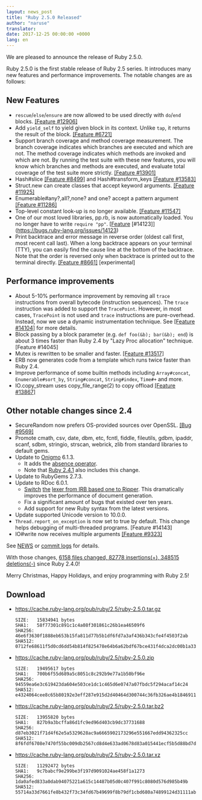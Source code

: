 ```yaml
---
layout: news_post
title: "Ruby 2.5.0 Released"
author: "naruse"
translator:
date: 2017-12-25 00:00:00 +0000
lang: en
---
```


We are pleased to announce the release of Ruby 2.5.0.

Ruby 2.5.0 is the first stable release of Ruby 2.5 series. It introduces many new features and performance improvements. The notable changes are as follows:

## New Features
- `rescue`/`else`/`ensure` are now allowed to be used directly with `do`/`end` blocks. [[Feature #12906]](https://bugs.ruby-lang.org/issues/12906)
- Add `yield_self` to yield given block in its context. Unlike `tap`, it returns the result of the block. [[Feature #6721]](https://bugs.ruby-lang.org/issues/6721)
- Support branch coverage and method coverage measurement.
  The branch coverage indicates which branches are executed and which are not. The method coverage indicates which methods are invoked and which are not. By running the test suite with these new features, you will know which branches and methods are executed, and evaluate total coverage of the test suite more strictly. [[Feature #13901]](https://bugs.ruby-lang.org/issues/13901)
- Hash#slice [[Feature #8499]](https://bugs.ruby-lang.org/issues/8499) and Hash#transform_keys [[Feature #13583]](https://bugs.ruby-lang.org/issues/13583)
- Struct.new can create classes that accept keyword arguments. [[Feature #11925]](https://bugs.ruby-lang.org/issues/11925)
- Enumerable#any?,all?,none? and one? accept a pattern argument [[Feature #11286]](https://bugs.ruby-lang.org/issues/11286)
- Top-level constant look-up is no longer available. [[Feature #11547]](https://bugs.ruby-lang.org/issues/11547)
- One of our most loved libraries, pp.rb, is now automatically loaded.  You no longer have to write `require "pp"`. [[Feature](https://bugs.ruby-lang.org/issues/14123) [](https://bugs.ruby-lang.org/issues/14123)[#14123]](https://bugs.ruby-lang.org/issues/14123)
- Print backtrace and error message in reverse order (oldest call first, most recent call last). When a long backtrace appears on your terminal (TTY), you can easily find the cause line at the bottom of the backtrace. Note that the order is reversed only when backtrace is printed out to the terminal directly.  [[Feature #8661]](https://bugs.ruby-lang.org/issues/8661) [experimental]
## Performance improvements
- About 5-10% performance improvement by removing all `trace` instructions from overall bytecode (instruction sequences).
  The `trace` instruction was added to support the `TracePoint`. However, in most cases, `TracePoint` is not used and `trace` instructions are pure-overhead. Instead, now we use a dynamic instrumentation technique. See [[Feature #14104]](https://bugs.ruby-lang.org/issues/14104) for more details.
- Block passing by a block parameter (e.g. `def foo(&b); bar(&b); end`) is about 3 times faster than Ruby 2.4 by "Lazy Proc allocation" technique. [Feature #14045]
- Mutex is rewritten to be smaller and faster. [[Feature #13517]](https://bugs.ruby-lang.org/issues/13517)
- ERB now generates code from a template which runs twice faster than Ruby 2.4.
- Improve performance of some builtin methods including `Array#concat`, `Enumerable#sort_by`, `String#concat`, `String#index`, `Time#+` and more.
- IO.copy_stream uses copy_file_range(2) to copy offload [[Feature #13867]](https://bugs.ruby-lang.org/issues/13867)

## Other notable changes since 2.4
- SecureRandom now prefers OS-provided sources over OpenSSL. [[Bug #9569]](https://bugs.ruby-lang.org/issues/9569)
- Promote cmath, csv, date, dbm, etc, fcntl, fiddle, fileutils, gdbm, ipaddr, scanf, sdbm, stringio, strscan, webrick, zlib from standard libraries to default gems.
- Update to [Onigmo](https://github.com/k-takata/Onigmo/) 6.1.3.
  - It adds the [absence operator](https://github.com/k-takata/Onigmo/issues/87).
  - Note that [Ruby 2.4.1](https://www.ruby-lang.org/en/news/2017/03/22/ruby-2-4-1-released/) also includes this change.
- Update to RubyGems 2.7.3.
- Update to RDoc 6.0.1.
  - [Switch](https://github.com/ruby/rdoc/pull/512) [](https://github.com/ruby/rdoc/pull/512)[the](https://github.com/ruby/rdoc/pull/512) [lexer from IRB based one to Ripper](https://github.com/ruby/rdoc/pull/512). This dramatically improves the performance of document generation.
  - Fix a significant amount of bugs that existed over ten years.
  - Add support for new Ruby syntax from the latest versions.
- Update supported Unicode version to 10.0.0.
- `Thread.report_on_exception` is now set to true by default. This change helps debugging of multi-threaded programs. [Feature #14143]
- IO#write now receives multiple arguments [[Feature #9323]](https://bugs.ruby-lang.org/issues/9323)

See [NEWS](https://github.com/ruby/ruby/blob/v2_5_0/NEWS) or [commit logs](https://github.com/ruby/ruby/compare/v2_4_0...v2_5_0) for details.

With those changes,
[6158 files changed, 82778 insertions(+), 348515 deletions(-)](https://github.com/ruby/ruby/compare/v2_4_0...v2_5_0)
since Ruby 2.4.0!

Merry Christmas, Happy Holidays, and enjoy programming with Ruby 2.5!

## Download

* <https://cache.ruby-lang.org/pub/ruby/2.5/ruby-2.5.0.tar.gz>

      SIZE:   15834941 bytes
      SHA1:   58f77301c891c1c4a08f301861c26b1ea46509f6
      SHA256: 46e6f3630f1888eb653b15fa811d77b5b1df6fd7a3af436b343cfe4f4503f2ab
      SHA512: 0712fe68611f5d0cd6dd54b814f825478e64b6a62bdf67bce431f4dca2dc00b1a33f77bebfbcd0a151118a1152554ab457decde435b424aa1f004bc0aa40580d

* <https://cache.ruby-lang.org/pub/ruby/2.5/ruby-2.5.0.zip>

      SIZE:   19495617 bytes
      SHA1:   700b6f55d689a5c8051c8c292b9e77a1b50bf96e
      SHA256: 94559ea6e3c619423da604e503ce1dc1c465d6e0747a07fbdc5f294acaf14c24
      SHA512: e4324064cee8c65b80192e3eff287e915d2d40464d300744c36fb326ae4b1846911400a99d4332192d8a217009d3a5209b43eb5e8bc0b739035bef89cc493e84

* <https://cache.ruby-lang.org/pub/ruby/2.5/ruby-2.5.0.tar.bz2>

      SIZE:   13955820 bytes
      SHA1:   827b9a3bcffa86d1fc9ed96d403cb9dc37731688
      SHA256: d87eb3021f71d4f62e5a5329628ac9a6665902173296e551667edd94362325cc
      SHA512: 8f6fdf6708e7470f55bc009db2567cd8d4e633ad0678d83a015441ecf5b5d88bd7da8fb8533a42157ff83b74d00b6dc617d39bbb17fc2c6c12287a1d8eaa0f2c

* <https://cache.ruby-lang.org/pub/ruby/2.5/ruby-2.5.0.tar.xz>

      SIZE:   11292472 bytes
      SHA1:   9c7babcf9e299be3f197d9091024ae458f1a1273
      SHA256: 1da0afed833a0dab94075221a615c14487b05d0c407f991c8080d576d985b49b
      SHA512: 55714a33d7661fe8b432f73c34fd67b49699f8b79df1cbd680a74899124d31111ab0f444677672aac1ba725820182940d485efb2db0bf2bc96737c5d40c54578
